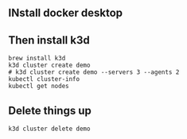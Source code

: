 ## INstall docker desktop

## Then install k3d
```
brew install k3d
k3d cluster create demo
# k3d cluster create demo --servers 3 --agents 2
kubectl cluster-info
kubectl get nodes
```


## Delete things up
```
k3d cluster delete demo
```